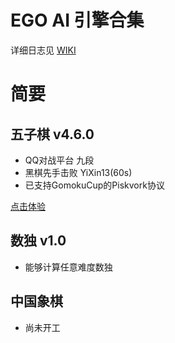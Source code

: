 # EGO AI 引擎合集

详细日志见 [WIKI](https://github.com/tangyan02/ego/wiki)

# 简要

## 五子棋 v4.6.0
- QQ对战平台 九段
- 黑棋先手击败 YiXin13(60s)
- 已支持GomokuCup的Piskvork协议

[点击体验](http://tangyancode.cn:8080/game)

## 数独 v1.0
- 能够计算任意难度数独

## 中国象棋
- 尚未开工
